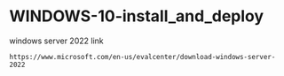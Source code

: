# WINDOWS-10-install_and_deploy

windows server 2022 link
```
https://www.microsoft.com/en-us/evalcenter/download-windows-server-2022
```

